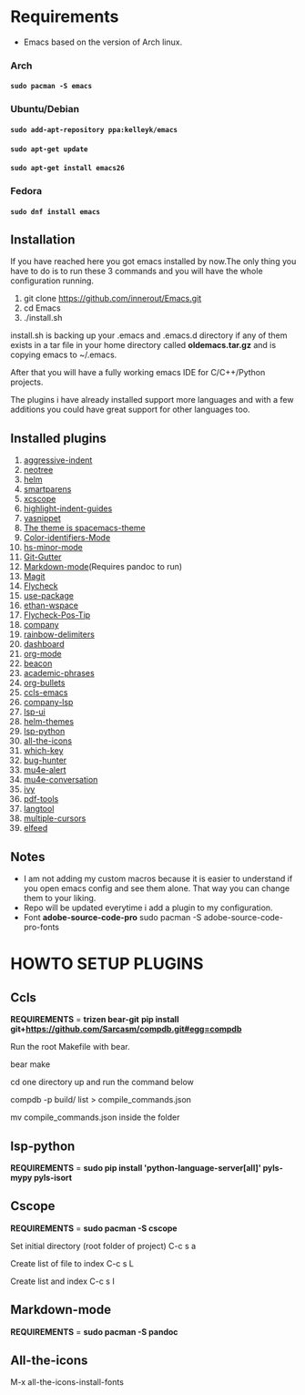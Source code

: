 # Requirements
* Emacs based on the version of Arch linux.

### Arch

#### ```sudo pacman -S emacs```

### Ubuntu/Debian

#### ```sudo add-apt-repository ppa:kelleyk/emacs```
#### ```sudo apt-get update```
#### ```sudo apt-get install emacs26```

### Fedora

#### ```sudo dnf install emacs```

## Installation

If you have reached here you got emacs installed by now.The only thing you have to do is to run these 3 commands and you will have the whole configuration running.

1. git clone https://github.com/innerout/Emacs.git
2. cd Emacs
3. ./install.sh

install.sh is backing up your .emacs and .emacs.d directory if any of them exists in a tar file in your home directory called **oldemacs.tar.gz** and is copying emacs to ~/.emacs.

After that you will have a fully working emacs IDE for C/C++/Python projects.

The plugins i have already installed support more languages and with a few additions you could have great support for other languages too.

## Installed plugins
1. [aggressive-indent](https://github.com/Malabarba/aggressive-indent-mode)
2. [neotree](https://github.com/jaypei/emacs-neotree)
3. [helm](https://github.com/emacs-helm/helm)
4. [smartparens](https://github.com/Fuco1/smartparens)
5. [xcscope](https://github.com/dkogan/xcscope.el)
6. [highlight-indent-guides](https://github.com/DarthFennec/highlight-indent-guides)
7. [yasnippet](https://github.com/joaotavora/yasnippet)
8. [The theme is spacemacs-theme](https://github.com/nashamri/spacemacs-theme)
9. [Color-identifiers-Mode](https://github.com/ankurdave/color-identifiers-mode)
10. [hs-minor-mode](https://www.emacswiki.org/emacs/HideShow)
11. [Git-Gutter](https://github.com/syohex/emacs-git-gutter)
12. [Markdown-mode](https://jblevins.org/projects/markdown-mode/)(Requires pandoc to run)
13. [Magit](https://github.com/magit/magit)
14. [Flycheck](https://github.com/flycheck/flycheck)
15. [use-package](https://github.com/jwiegley/use-package)
16. [ethan-wspace](https://github.com/glasserc/ethan-wspace)
17. [Flycheck-Pos-Tip](https://github.com/flycheck/flycheck-pos-tip)
18. [company](https://github.com/company-mode/company-mode)
19. [rainbow-delimiters](https://github.com/Fanael/rainbow-delimiters)
20. [dashboard](https://github.com/rakanalh/emacs-dashboard)
21. [org-mode](https://orgmode.org/)
22. [beacon](https://github.com/Malabarba/beacon)
23. [academic-phrases](https://github.com/nashamri/academic-phrases)
24. [org-bullets](https://github.com/sabof/org-bullets)
25. [ccls-emacs](https://github.com/MaskRay/emacs-ccls)
26. [company-lsp](https://github.com/tigersoldier/company-lsp)
27. [lsp-ui](https://github.com/emacs-lsp/lsp-ui)
28. [helm-themes](https://github.com/syohex/emacs-helm-themes)
29. [lsp-python](https://github.com/emacs-lsp/lsp-python)
30. [all-the-icons](https://github.com/domtronn/all-the-icons.el)
31. [which-key](https://github.com/justbur/emacs-which-key)
32. [bug-hunter](https://github.com/Malabarba/elisp-bug-hunter)
33. [mu4e-alert](https://github.com/iqbalansari/mu4e-alert)
34. [mu4e-conversation](https://gitlab.com/ambrevar/mu4e-conversation)
35. [ivy](https://github.com/abo-abo/swiper)
36. [pdf-tools](https://github.com/politza/pdf-tools)
37. [langtool](https://github.com/mhayashi1120/Emacs-langtool)
38. [multiple-cursors](https://github.com/magnars/multiple-cursors.el)
39. [elfeed](https://github.com/skeeto/elfeed)

## Notes
* I am not adding my custom macros because it is easier to understand if you open emacs config and see them alone.
That way you can change them to your liking.
* Repo will be updated everytime i add a plugin to my configuration.
* Font __adobe-source-code-pro__ sudo pacman -S adobe-source-code-pro-fonts

# HOWTO SETUP PLUGINS

## Ccls

__REQUIREMENTS__ = __trizen bear-git__ __pip install git+https://github.com/Sarcasm/compdb.git#egg=compdb__

Run the root Makefile with bear.

bear make

cd one directory up and run the command below

compdb -p build/ list > compile_commands.json

mv compile_commands.json inside the folder

## lsp-python

__REQUIREMENTS__ = __sudo pip install 'python-language-server[all]' pyls-mypy pyls-isort__

## Cscope

__REQUIREMENTS__ = __sudo pacman -S cscope__

Set initial directory (root folder of project) C-c s a

Create list of file to index C-c s L

Create list and index C-c s I

## Markdown-mode

__REQUIREMENTS__ = __sudo pacman -S pandoc__

## All-the-icons

M-x all-the-icons-install-fonts
